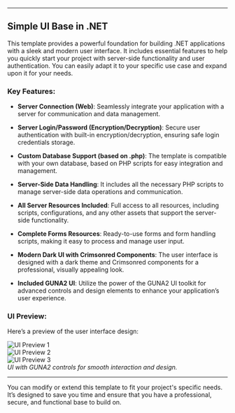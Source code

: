

---

## Simple UI Base in .NET

This template provides a powerful foundation for building .NET applications with a sleek and modern user interface. It includes essential features to help you quickly start your project with server-side functionality and user authentication. You can easily adapt it to your specific use case and expand upon it for your needs.

### Key Features:

- **Server Connection (Web)**: Seamlessly integrate your application with a server for communication and data management.

- **Server Login/Password (Encryption/Decryption)**: Secure user authentication with built-in encryption/decryption, ensuring safe login credentials storage.

- **Custom Database Support (based on .php)**: The template is compatible with your own database, based on PHP scripts for easy integration and management.

- **Server-Side Data Handling**: It includes all the necessary PHP scripts to manage server-side data operations and communication.

- **All Server Resources Included**: Full access to all resources, including scripts, configurations, and any other assets that support the server-side functionality.

- **Complete Forms Resources**: Ready-to-use forms and form handling scripts, making it easy to process and manage user input.

- **Modern Dark UI with Crimsonred Components**: The user interface is designed with a dark theme and Crimsonred components for a professional, visually appealing look.

- **Included GUNA2 UI**: Utilize the power of the GUNA2 UI toolkit for advanced controls and design elements to enhance your application’s user experience.

### UI Preview:

Here’s a preview of the user interface design:

![UI Preview 1](https://i.imgur.com/6kXYvhy.png)  
![UI Preview 2](https://i.imgur.com/roi5Jzn.png)  
![UI Preview 3](https://i.imgur.com/M5Pn0oy.png)  
*UI with GUNA2 controls for smooth interaction and design.*

---

You can modify or extend this template to fit your project's specific needs. It’s designed to save you time and ensure that you have a professional, secure, and functional base to build on.

